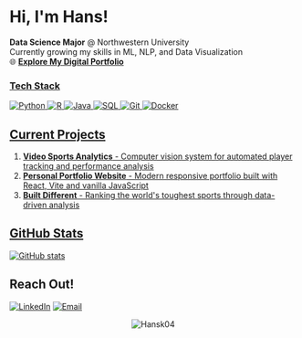 # Hi, I'm Hans! 

 **Data Science Major** @ Northwestern University  
Currently growing my skills in ML, NLP, and Data Visualization  
🌐 **[Explore My Digital Portfolio](https://hanskuhthy.com)** <a href="https://hanskuthy.com">

### Tech Stack
![Python](https://img.shields.io/badge/Python-3776AB?style=for-the-badge&logo=python&logoColor=white)
![R](https://img.shields.io/badge/R-276DC3?style=for-the-badge&logo=r&logoColor=white)
![Java](https://img.shields.io/badge/Java-ED8B00?style=for-the-badge&logo=openjdk&logoColor=white)
![SQL](https://img.shields.io/badge/SQL-4479A1?style=for-the-badge&logo=postgresql&logoColor=white)
![Git](https://img.shields.io/badge/Git-F05032?style=for-the-badge&logo=git&logoColor=white)
![Docker](https://img.shields.io/badge/Docker-2496ED?style=for-the-badge&logo=docker&logoColor=white)

## Current Projects

1. **Video Sports Analytics** - Computer vision system for automated player tracking and performance analysis
2. **Personal Portfolio Website** - Modern responsive portfolio built with React, Vite and vanilla JavaScript 
3. **Built Different** - Ranking the world's toughest sports through data-driven analysis  

## GitHub Stats
[![GitHub stats](https://github-readme-stats.vercel.app/api?username=Hansk04&show_icons=true&theme=chartreuse-dark)](https://github.com/Hansk04)

## Reach Out!

[![LinkedIn](https://img.shields.io/badge/LinkedIn-0077B5?style=for-the-badge&logo=linkedin&logoColor=white)]([your-linkedin-url](https://www.linkedin.com/in/Hanskuthy))
[![Email](https://img.shields.io/badge/Email-D14836?style=for-the-badge&logo=gmail&logoColor=white)](mailto:hanskuthy33@gmail.com)

<p align="center"> 
  <img src="https://komarev.com/ghpvc/?username=Hansk04&label=Profile%20views&color=0e75b6&style=flat" alt="Hansk04" /> 
</p>
